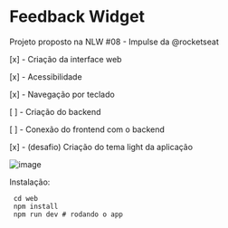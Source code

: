 # Feedback Widget
Projeto proposto na NLW #08 - Impulse da @rocketseat

[x] - Criação da interface web

[x] - Acessibilidade

[x] - Navegação por teclado

[ ] - Criação do backend

[ ] - Conexão do frontend com o backend


[x] - (desafio) Criação do tema light da aplicação

![image](https://user-images.githubusercontent.com/55639735/209564440-802c160d-dcf9-4211-a7b6-5d1b83c29359.png)

Instalação:
```
 cd web
 npm install
 npm run dev # rodando o app
```
